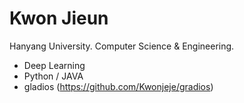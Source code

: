 Kwon Jieun
======

Hanyang University. Computer Science & Engineering.
 * Deep Learning
 * Python / JAVA
 * gladios (https://github.com/Kwonjeje/gradios)

